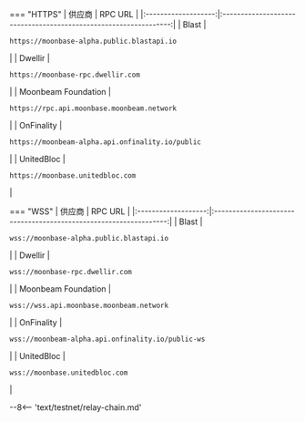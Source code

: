 === "HTTPS"
    |       供应商        |                             RPC URL                              |
    |:-------------------:|:----------------------------------------------------------------:|
    |        Blast        |    <pre>```https://moonbase-alpha.public.blastapi.io```</pre>    |
    |       Dwellir       |        <pre>```https://moonbase-rpc.dwellir.com```</pre>         |
    | Moonbeam Foundation |    <pre>```https://rpc.api.moonbase.moonbeam.network```</pre>    |
    |     OnFinality      | <pre>```https://moonbeam-alpha.api.onfinality.io/public```</pre> |
    |     UnitedBloc      |         <pre>```https://moonbase.unitedbloc.com```</pre>         |

=== "WSS"
    |       供应商        |                              RPC URL                              |
    |:-------------------:|:-----------------------------------------------------------------:|
    |        Blast        |     <pre>```wss://moonbase-alpha.public.blastapi.io```</pre>      |
    |       Dwellir       |          <pre>```wss://moonbase-rpc.dwellir.com```</pre>          |
    | Moonbeam Foundation |     <pre>```wss://wss.api.moonbase.moonbeam.network```</pre>      |
    |     OnFinality      | <pre>```wss://moonbeam-alpha.api.onfinality.io/public-ws```</pre> |
    |     UnitedBloc      |          <pre>```wss://moonbase.unitedbloc.com```</pre>           |

--8<-- 'text/testnet/relay-chain.md'
